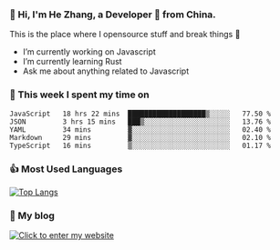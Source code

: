 ### 👋 Hi, I'm He Zhang, a Developer 🚀 from China.

This is the place where I opensource stuff and break things :rofl:

- I’m currently working on Javascript
- I’m currently learning Rust
- Ask me about anything related to Javascript

### 💪 This week I spent my time on 
<!--START_SECTION:waka-->
```text
JavaScript   18 hrs 22 mins  ███████████████████▒░░░░░   77.50 % 
JSON         3 hrs 15 mins   ███▒░░░░░░░░░░░░░░░░░░░░░   13.76 % 
YAML         34 mins         ▓░░░░░░░░░░░░░░░░░░░░░░░░   02.40 % 
Markdown     29 mins         ▓░░░░░░░░░░░░░░░░░░░░░░░░   02.10 % 
TypeScript   16 mins         ▒░░░░░░░░░░░░░░░░░░░░░░░░   01.17 % 
```
<!--END_SECTION:waka-->

### 👍 Most Used Languages
[![Top Langs](https://github-readme-stats.vercel.app/api/top-langs/?username=zhanghecool&layout=compact)](https://zhanghe.cool)

### 🌈 My blog 
[![Click to enter my website](https://cdn.jsdelivr.net/gh/zhanghecool/assets/images/gif/zhanghecools.gif)](https://zhanghe.cool)
